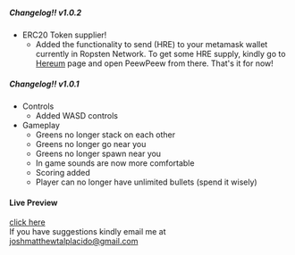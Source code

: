 ##### Changelog!! v1.0.2

* ERC20 Token supplier!
    * Added the functionality to send (HRE) to your metamask wallet currently in Ropsten Network. To get some HRE supply, kindly go to [Hereum](https://hereum.herokuapp.com/) page and open PeewPeew from there. That's it for now!


##### Changelog!! v1.0.1
* Controls
    * Added WASD controls
* Gameplay
    * Greens no longer stack on each other
    * Greens no longer go near you
    * Greens no longer spawn near you
    * In game sounds are now more comfortable
    * Scoring added
    * Player can no longer have unlimited bullets (spend it wisely)

#### Live Preview
[click here](https://joshmatthew.github.io/PeewPeew/)<br>
If you have suggestions kindly email me at joshmatthewtalplacido@gmail.com
